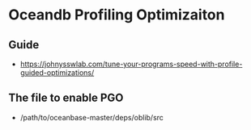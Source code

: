 # Oceandb Profiling Optimizaiton
## Guide
* https://johnysswlab.com/tune-your-programs-speed-with-profile-guided-optimizations/

## The file to enable PGO
* /path/to/oceanbase-master/deps/oblib/src
